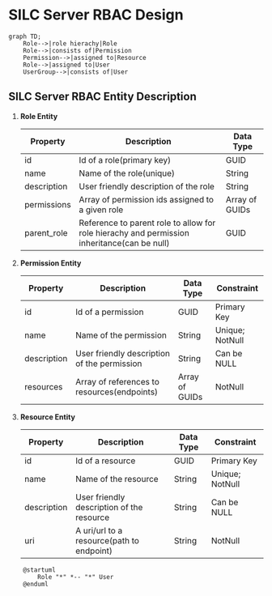# SILC Server RBAC Design

```mermaid
graph TD;
    Role-->|role hierachy|Role
    Role-->|consists of|Permission
    Permission-->|assigned to|Resource
    Role-->|assigned to|User
    UserGroup-->|consists of|User
```
## SILC Server RBAC Entity Description
1. **Role Entity** 

    Property | Description | Data Type
    -------- | ----------- | ---------
    id | Id of a role(primary key) | GUID
    name | Name of the role(unique) | String
    description | User friendly description of the role | String
    permissions | Array of permission ids assigned to a given role | Array of GUIDs
    parent_role | Reference to parent role to allow for role hierachy and permission inheritance(can be null) | GUID

2. **Permission Entity**

    Property | Description | Data Type | Constraint
    -------- | ----------- | --------- | --------
    id | Id of a permission | GUID | Primary Key
    name | Name of the permission | String | Unique; NotNull
    description | User friendly description of the permission | String | Can be NULL
    resources | Array of references to resources(endpoints) | Array of GUIDs | NotNull

3. **Resource Entity**

    Property | Description | Data Type | Constraint
    -------- | ----------- | --------- | --------
    id | Id of a resource | GUID | Primary Key
    name | Name of the resource | String | Unique; NotNull
    description | User friendly description of the resource | String | Can be NULL
    uri | A uri/url to a resource(path to endpoint) | String | NotNull

```plantuml
    @startuml
        Role "*" *-- "*" User
    @enduml
```


